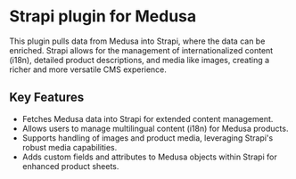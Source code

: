 # Strapi plugin for Medusa

This plugin pulls data from Medusa into Strapi, where the data can be enriched. Strapi allows for the management of internationalized content (i18n), detailed product descriptions, and media like images, creating a richer and more versatile CMS experience.

## Key Features

* Fetches Medusa data into Strapi for extended content management.
* Allows users to manage multilingual content (i18n) for Medusa products.
* Supports handling of images and product media, leveraging Strapi's robust media capabilities.
* Adds custom fields and attributes to Medusa objects within Strapi for enhanced product sheets.
